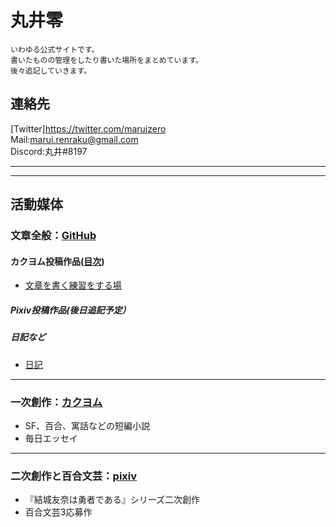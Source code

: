 # 丸井零
```
いわゆる公式サイトです。
書いたものの管理をしたり書いた場所をまとめています。
後々追記していきます。
```
## 連絡先
[Twitter]https://twitter.com/maruizero  
Mail:marui.renraku@gmail.com  
Discord:丸井#8197  

---
---
## 活動媒体  
### 文章全般：[GitHub](https://github.com/maruizero)
#### カクヨム投稿作品([目次](https://github.com/maruizero/kakuyomu-))
 - [文章を書く練習をする場](https://github.com/maruizero/kakuyomu-/blob/main/%E6%96%87%E5%AD%97%E3%82%92%E6%9B%B8%E3%81%8F%E7%B7%B4%E7%BF%92%E3%82%92%E3%81%99%E3%82%8B%E5%A0%B4)

##### Pixiv投稿作品(後日追記予定）

##### 日記など
 - [日記](https://github.com/maruizero/es-allgenre/tree/main/03%E6%9B%B8%E3%81%8F%E7%B7%B4%E7%BF%92)


---
### 一次創作：[カクヨム](https://kakuyomu.jp/users/marui9)
- SF、百合、寓話などの短編小説
- 毎日エッセイ
---
### 二次創作と百合文芸：[pixiv](https://www.pixiv.net/users/6456620)  
- 『結城友奈は勇者である』シリーズ二次創作
- 百合文芸3応募作
<!--
**maruizero/maruizero** is a ✨ _special_ ✨ repository because its `README.md` (this file) appears on your GitHub profile.
Here are some ideas to get you started:
- 🔭 I’m currently working on ...
- 🌱 I’m currently learning ...
- 👯 I’m looking to collaborate on ...
- 🤔 I’m looking for help with ...
- 💬 Ask me about ...
- 📫 How to reach me: ...
- 😄 Pronouns: ...
- ⚡ Fun fact: ...
-->
